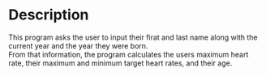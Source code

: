 # Description
This program asks the user to input their firat and last name along with the current year and the year they were born.\
From that information, the program calculates the users maximum heart rate, their maximum and minimum target heart rates, and their age.

